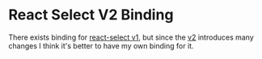 # React Select V2 Binding

There exists binding for [react-select v1](https://github.com/ahrefs/bs-react-select), but since the [v2](https://github.com/JedWatson/react-select) introduces many changes I think it's better to have my own binding for it.
